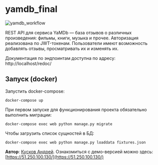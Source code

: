 # yamdb_final
![yamdb_workflow](https://github.com/Techinek/yamdb_final/actions/workflows/yamdb_workflow.yml/badge.svg)

REST API для сервиса YaMDb — база отзывов о различных произведения: фильмы, 
книги, музыка и прочее. Авторизация реализована по JWT-токенам. Пользователи
имеют возможность добавлять отзывы, просматривать их и изменять их.

Документация по эндпоинтам доступна по адресу: http://localhost/redoc/

## Запуск (docker)

Запустить docker-compose:

```docker-compose up```

При первом запуске для функционирования проекта обязательно выполнить миграции:

```docker-compose exec web python manage.py migrate```

Чтобы загрузить список сущностей в БД:

```docker-compose exec web python manage.py loaddata fixtures.json```

**Автор**: [Кусков Андрей](https://github.com/Techinek).
Ознакомиться с демо-версией можно здесь: [https://51.250.100.130/](https://51.250.100.130/)

